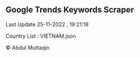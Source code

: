 

## Google Trends Keywords Scraper 
 
Last Update 25-11-2022 , 19:21:18

Country List :
VIETNAM.json



© Abdul Muttaqin 
